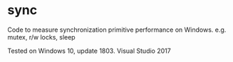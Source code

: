 # sync
Code to measure synchronization primitive performance on Windows.  e.g. mutex, r/w locks, sleep

Tested on Windows 10, update 1803.
Visual Studio 2017
